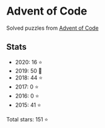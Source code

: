# Advent of Code

Solved puzzles from [Advent of Code](https://adventofcode.com)

## Stats

- 2020: 16 :star:
- 2019: 50 :star2:
- 2018: 44 :star:
- 2017: 0 :star:
- 2016: 0 :star:
- 2015: 41 :star:

Total stars: 151 :star:
